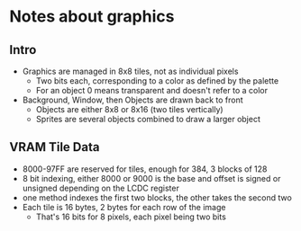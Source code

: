 # Notes about graphics
## Intro
* Graphics are managed in 8x8 tiles, not as individual pixels
    * Two bits each, corresponding to a color as defined by the palette
    * For an object 0 means transparent and doesn't refer to a color
* Background, Window, then Objects are drawn back to front
    * Objects are either 8x8 or 8x16 (two tiles vertically)
    * Sprites are several objects combined to draw a larger object
## VRAM Tile Data
* 8000-97FF are reserved for tiles, enough for 384, 3 blocks of 128
* 8 bit indexing, either 8000 or 9000 is the base and offset is signed or unsigned
depending on the LCDC register
* one method indexes the first two blocks, the other takes the second two
* Each tile is 16 bytes, 2 bytes for each row of the image
    * That's 16 bits for 8 pixels, each pixel being two bits
